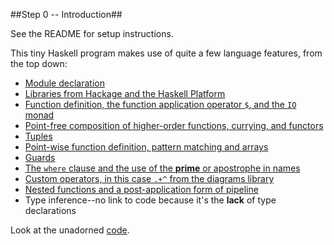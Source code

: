 ##Step 0 -- Introduction##

See the README for setup instructions.

This tiny Haskell program makes use of quite a few language features, from the top down:

* [Module declaration][module]
* [Libraries from Hackage and the Haskell Platform][imports]
* [Function definition, the function application operator `$`, and the `IO` monad][main]
* [Point-free composition of higher-order functions, currying, and functors][renderTree]
* [Tuples][buildTree]
* [Point-wise function definition, pattern matching and arrays][drawBranch]
* [Guards][guards]
* [The `where` clause and the use of the __prime__ or apostrophe in names][where]
* [Custom operators, in this case `.+^` from the diagrams library][operators]
* [Nested functions and a post-application form of pipeline][nested]
* Type inference--no link to code because it's the __lack__ of type declarations

Look at the unadorned [code][code].

[code]: https://github.com/bobgru/nonsense/blob/branch-0/DrawTree.hs
[module]: https://github.com/bobgru/nonsense/blob/branch-0/DrawTree.hs#L1
[imports]: https://github.com/bobgru/nonsense/blob/branch-0/DrawTree.hs#L2-L4
[main]: https://github.com/bobgru/nonsense/blob/branch-0/DrawTree.hs#L6
[renderTree]: https://github.com/bobgru/nonsense/blob/branch-0/DrawTree.hs#L7
[buildTree]: https://github.com/bobgru/nonsense/blob/branch-0/DrawTree.hs#L8
[drawBranch]: https://github.com/bobgru/nonsense/blob/branch-0/DrawTree.hs#L9
[guards]: https://github.com/bobgru/nonsense/blob/branch-0/DrawTree.hs#L11-L12
[where]: https://github.com/bobgru/nonsense/blob/branch-0/DrawTree.hs#L13
[operators]: https://github.com/bobgru/nonsense/blob/branch-0/DrawTree.hs#L14
[nested]: https://github.com/bobgru/nonsense/blob/branch-0/DrawTree.hs#L15
